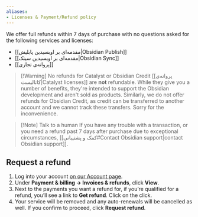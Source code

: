 ```yaml
---
aliases:
- Licenses & Payment/Refund policy
---
```


We offer full refunds within 7 days of purchase with no questions asked for the following services and licenses:

- [[مقدمه‌ای بر اوبسیدین پابلیش|Obsidian Publish]]
- [[مقدمه‌ای بر اوبسیدین سینک|Obsidian Sync]]
- [[پروانه‌ی تجاری]]

> [!Warning] No refunds for Catalyst or Obsidian Credit
> [[پروانه‌ی کاتالیست|Catalyst licenses]] are **not** refundable. While they give you a number of benefits, they're intended to support the Obsidian development and aren't sold as products.
> Similarly, we do not offer refunds for Obsidian Credit, as credit can be transferred to another account and we cannot track these transfers. Sorry for the inconvenience.

> [!Note] Talk to a human
> If you have any trouble with a transaction, or you need a refund past 7 days after purchase due to exceptional circumstances, [[کمک و پشتیبانی#Contact Obsidian support|contact Obsidian support]].

## Request a refund

1. Log into your account [on our Account page](https://obsidian.md/account).
2. Under **Payment & billing → Invoices & refunds**, click **View**.
3. Next to the payments you want a refund for, if you’re qualified for a refund, you’ll see a link to **Get refund**. Click on the click.
4. Your service will be removed and any auto-renewals will be cancelled as well. If you confirm to proceed, click **Request refund**.
